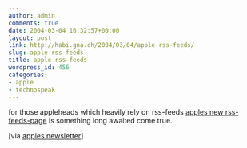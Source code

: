 ```yaml
---
author: admin
comments: true
date: 2004-03-04 16:32:57+00:00
layout: post
link: http://habi.gna.ch/2004/03/04/apple-rss-feeds/
slug: apple-rss-feeds
title: apple rss-feeds
wordpress_id: 456
categories:
- apple
- technospeak
---
```


for those appleheads which heavily rely on rss-feeds [apples new rss-feeds-page](http://www.apple.com/rss/) is something long awaited come true.

[via [apples newsletter](http://www.apple.com/enews/2004/03/04enews1.html)]
